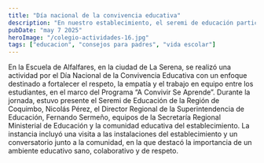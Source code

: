 ```yaml
---
title: "Día nacional de la convivencia educativa"
description: "En nuestro establecimiento, el seremi de educación participo en una actividad por el dia nacional de la convivencia Educativa"
pubDate: "may 7 2025"
heroImage: "/colegio-actividades-16.jpg"
tags: ["educacion", "consejos para padres", "vida escolar"]
---
```


En la Escuela de Alfalfares, en la ciudad de La Serena, se realizó una actividad por el Día Nacional de la Convivencia Educativa con un enfoque destinado a fortalecer el respeto, la empatía y el trabajo en equipo entre los estudiantes, en el marco del Programa “A Convivir Se Aprende”.
Durante la jornada, estuvo presente el Seremi de Educación de la Región de Coquimbo, Nicolás Pérez, el Director Regional de la Superintendencia de Educación, Fernando Sermeño, equipos de la Secretaría Regional Ministerial de Educación y la comunidad educativa del establecimiento. 
La instancia incluyó una visita a las instalaciones del establecimiento y un conversatorio junto a la comunidad, en la que destacó la importancia de un ambiente educativo sano, colaborativo y de respeto.
